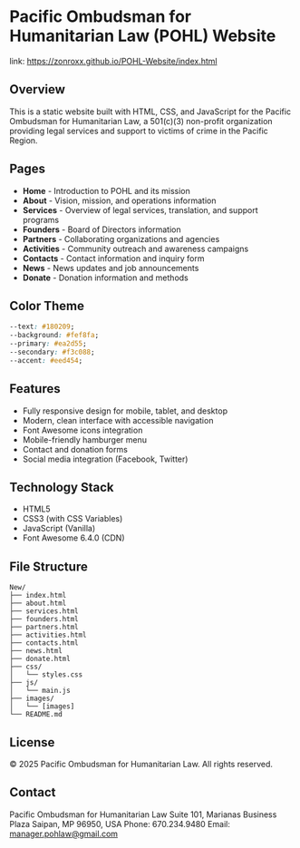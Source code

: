 # Pacific Ombudsman for Humanitarian Law (POHL) Website

link: https://zonroxx.github.io/POHL-Website/index.html

## Overview

This is a static website built with HTML, CSS, and JavaScript for the Pacific Ombudsman for Humanitarian Law, a 501(c)(3) non-profit organization providing legal services and support to victims of crime in the Pacific Region.

## Pages

- **Home** - Introduction to POHL and its mission
- **About** - Vision, mission, and operations information
- **Services** - Overview of legal services, translation, and support programs
- **Founders** - Board of Directors information
- **Partners** - Collaborating organizations and agencies
- **Activities** - Community outreach and awareness campaigns
- **Contacts** - Contact information and inquiry form
- **News** - News updates and job announcements
- **Donate** - Donation information and methods

## Color Theme

```css
--text: #180209;
--background: #fef8fa;
--primary: #ea2d55;
--secondary: #f3c088;
--accent: #eed454;
```

## Features

- Fully responsive design for mobile, tablet, and desktop
- Modern, clean interface with accessible navigation
- Font Awesome icons integration
- Mobile-friendly hamburger menu
- Contact and donation forms
- Social media integration (Facebook, Twitter)

## Technology Stack

- HTML5
- CSS3 (with CSS Variables)
- JavaScript (Vanilla)
- Font Awesome 6.4.0 (CDN)

## File Structure

```
New/
├── index.html
├── about.html
├── services.html
├── founders.html
├── partners.html
├── activities.html
├── contacts.html
├── news.html
├── donate.html
├── css/
│   └── styles.css
├── js/
│   └── main.js
├── images/
│   └── [images]
└── README.md
```

## License

© 2025 Pacific Ombudsman for Humanitarian Law. All rights reserved.

## Contact

Pacific Ombudsman for Humanitarian Law
Suite 101, Marianas Business Plaza
Saipan, MP 96950, USA
Phone: 670.234.9480
Email: manager.pohlaw@gmail.com
